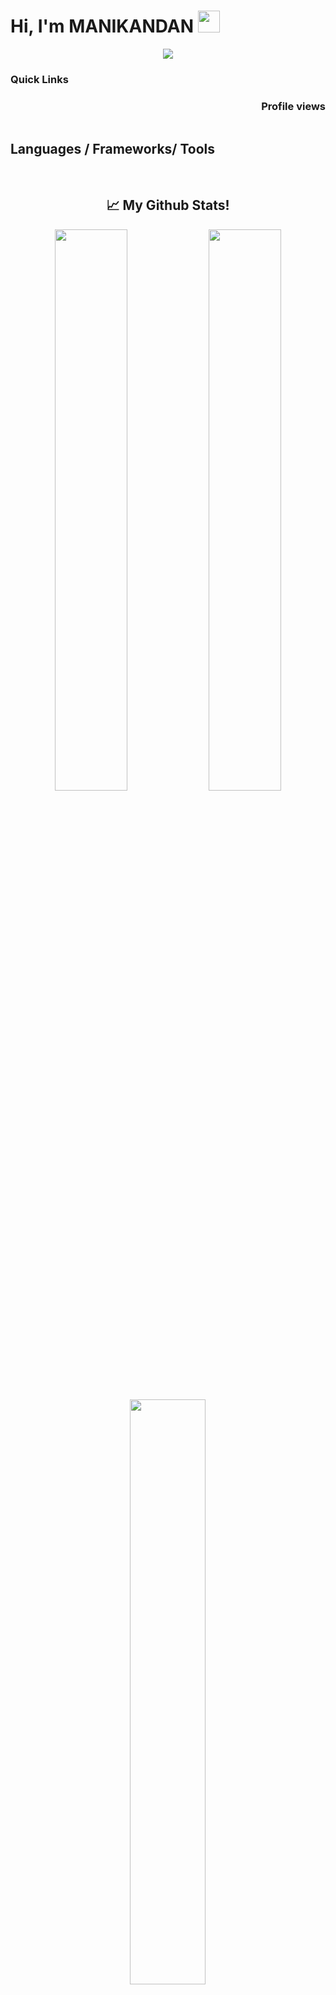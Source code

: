 
<!---
greenfreezer/greenfreezer is a ✨ special ✨ repository because its `README.md` (this file) appears on your GitHub profile.
You can click the Preview link to take a look at your changes.
--->

<!-- Typing SVG by DenverCoder1 - https://github.com/DenverCoder1/readme-typing-svg -->

<h1>Hi, I'm MANIKANDAN <img src="https://i.pinimg.com/originals/a9/61/48/a96148e8d7de09c83133291d7c66e9be.gif" width="35px"></h1>

<!-- Typing SVG by DenverCoder1 - https://github.com/DenverCoder1/readme-typing-svg -->
<p align="center">
  <a href="https://github.com/DenverCoder1/readme-typing-svg"><img src="https://readme-typing-svg.herokuapp.com/?lines=I'm%20python%20learner%20;Always%20learning%20new%20things&font=Fira%20Code&center=true&width=440&height=45&color=adff2f&vCenter=true&size=22"></a>
</p>

<h3>Quick Links</h3>
<a href="https://github.com/greenfreezer"><img src="https://img.shields.io/github/followers/greenfreezer.svg?style=social&label=Follow&maxAge=2592000" alt="" align="left"></a>
<h3 align="right">Profile views</h3>
<img src="https://count.getloli.com/get/@greenfreezer?theme=rule34" alt="" srcset="" align="right">

<div align="left">
    <a href="https://t.me/"><img src="https://img.shields.io/badge/@green-30302f?style=flat-square&logo=telegram" alt="" srcset=""></a>









<h2 id=lang>Languages / Frameworks/ Tools</h2>
<p>
    <a href="https://www.python.org/"><img src="https://img.shields.io/badge/Python-white?style=for-the-badge&logo=python&logoColor=azure-yellow" alt=""></a>
    <a href="https://www.javascript.com/"><img src="https://img.shields.io/badge/JavaScript-F7DF1E?style=for-the-badge&logo=javascript&logoColor=black" alt="" srcset=""></a>
    <a href="https://developer.mozilla.org/en-US/docs/Web/HTML"><img src="https://img.shields.io/badge/HTML5-E34F26?style=for-the-badge&logo=html5&logoColor=white" alt="" srcset=""></a>
    <a href="https://developer.mozilla.org/en-US/docs/Learn/CSS/First_steps/What_is_CSS"><img src="https://img.shields.io/badge/CSS3-264de4?style=for-the-badge&logo=css3&logoColor=white" alt="" srcset=""></a>
    <a href="https://www.mongodb.com/"><img src="https://img.shields.io/badge/MongoDB-4EA94B?style=for-the-badge&logo=mongodb&logoColor=white" alt="" srcset=""></a>
    <a href="https://git-scm.com/"><img src="https://img.shields.io/badge/Git-F05032?style=for-the-badge&logo=git&logoColor=white" alt="" srcset=""></a>
</p>









<!-- <img src="https://img.shields.io/badge/Ko--fi-F16061?style=for-the-badge&logo=ko-fi&logoColor=white" alt="" style="border-radius: 5px; height: 30px;"> -->



<h2 align="center">📈 My Github Stats! </h2>

<div align="center">
    <img src="https://github-readme-streak-stats.herokuapp.com?user=greenfreezer&theme=highcontrast&fire=DD5523&ring=E1397B&sideLabels=65FDF6&currStreakLabel=F9D659&&background=141320" width="48%" />
    <img src="https://bad-apple-github-readme.vercel.app/api?show_bg=1&username=greenfreezer&show_icons=true&theme=radical" width="48%" />
</div>  
<div align="center">
    <img src="https://github-readme-stats.vercel.app/api/top-langs/?username=greenfreezer&hide=dockerfile&theme=radical" alt="" srcset="" align="center" width="49%">
</div>  
<img align="center" src="https://activity-graph.herokuapp.com/graph?username=greenfreezer&theme=react-dark&hide_border=true&area=true"/>
<br/>





#  📊 Stats
![](https://metrics.lecoq.io/greenfreezer?template=classic&base.header=0&base.metadata=0&isocalendar=1&languages=1&people=1&isocalendar.duration=half-year&languages.limit=8&languages.sections=most-used&languages.colors=github&languages.threshold=0%25&languages.indepth=false&languages.recent.load=300&languages.recent.days=14&people.limit=24&people.size=28&people.types=followers%2C%20following&people.identicons=false&people.shuffle=false&config.timezone=Asia%2FCalcutta)
---


---



![](https://visitor-badge.glitch.me/badge?page_id=greenfreezer)

[![Profile Views](https://hits.seeyoufarm.com/api/count/incr/badge.svg?url=https://github.com/greenfreezer/&title=Profile%20Views&edge_flat=true)](https://github.com/greenfreezer)
